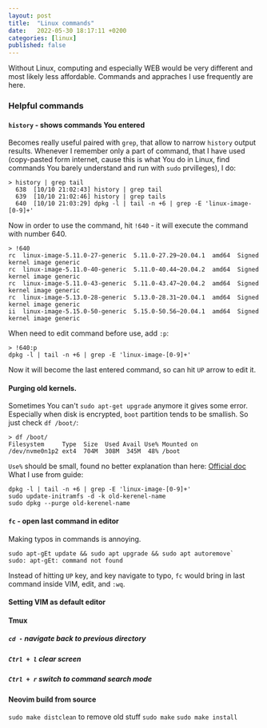 ```yaml
---
layout: post
title:  "Linux commands"
date:   2022-05-30 18:17:11 +0200
categories: [linux]
published: false
---
```


Without Linux, computing and especially WEB would be very different and 
most likely less affordable. Commands and appraches I use frequently are here.

### Helpful commands

#### <a name="history">`history` - shows commands You entered
Becomes really useful paired with <a name="grep">`grep`,
that allow to narrow `history` output results.
Whenever I remember only a part of command, that I have used (copy-pasted form internet, 
cause this is what You do in Linux, find commands You barely understand and run with `sudo` prvilleges),
I do:
```
> history | grep tail
  638  [10/10 21:02:43] history | grep tail
  639  [10/10 21:02:46] history | grep tails
  640  [10/10 21:03:29] dpkg -l | tail -n +6 | grep -E 'linux-image-[0-9]+'
```
Now in order to use the command, hit `!640` - it will execute the command with 
number 640.
```
> !640
rc  linux-image-5.11.0-27-generic  5.11.0-27.29~20.04.1  amd64  Signed kernel image generic
rc  linux-image-5.11.0-40-generic  5.11.0-40.44~20.04.2  amd64  Signed kernel image generic
rc  linux-image-5.11.0-43-generic  5.11.0-43.47~20.04.2  amd64  Signed kernel image generic
rc  linux-image-5.13.0-28-generic  5.13.0-28.31~20.04.1  amd64  Signed kernel image generic
ii  linux-image-5.15.0-50-generic  5.15.0-50.56~20.04.1  amd64  Signed kernel image generic
```
When need to edit command before use, add `:p`:
```
> !640:p 
dpkg -l | tail -n +6 | grep -E 'linux-image-[0-9]+'
```
Now it will become the last entered command, so can hit `UP` arrow to edit it.

#### Purging old kernels.
Sometimes You can't `sudo apt-get upgrade` anymore it gives some error.
Especially when disk is encrypted, `boot` partition tends to be smallish.
So just check <a name="df">`df /boot/`: 
```
> df /boot/
Filesystem     Type  Size  Used Avail Use% Mounted on
/dev/nvme0n1p2 ext4  704M  308M  345M  48% /boot
```
`Use%` should be small, found no better explanation than here:
[Official doc](https://help.ubuntu.com/community/RemoveOldKernels#Manual_Maintenance)
What I use from guide:
```
dpkg -l | tail -n +6 | grep -E 'linux-image-[0-9]+'
sudo update-initramfs -d -k old-kerenel-name
sudo dpkg --purge old-kerenel-name
```
#### <a name="fc">`fc` - open last command in editor
Making typos in commands is annoying.
```
sudo apt-gEt update && sudo apt upgrade && sudo apt autoremove`
sudo: apt-gEt: command not found
```
Instead of hitting `UP` key, and key navigate to typo, `fc` would 
bring in last command inside VIM, edit, and `:wq`.
#### Setting VIM as default editor
#### Tmux
##### <a name="cd -">`cd -` navigate back to previous directory
##### <a name="ctrl + l">`Ctrl + l` clear screen
##### <a name="ctrl + r">`Ctrl + r` switch to command search mode 
#### Neovim build from source
`sudo make distclean` to remove old stuff
`sudo make`
`sudo make install`


